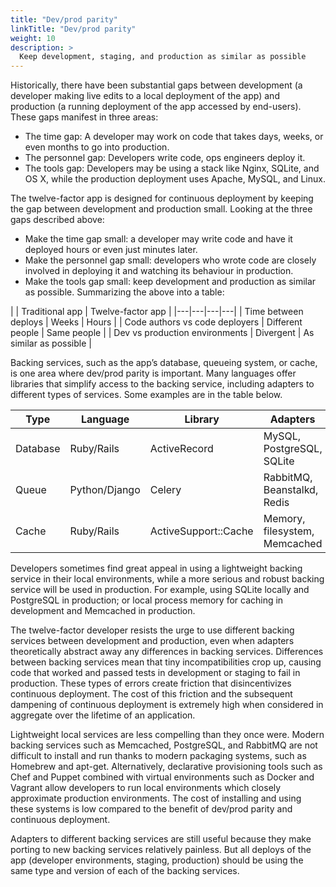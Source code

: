 ```yaml
---
title: "Dev/prod parity"
linkTitle: "Dev/prod parity"
weight: 10
description: >
  Keep development, staging, and production as similar as possible
---
```


Historically, there have been substantial gaps between development (a developer making live edits to a local deployment of the app) and production (a running deployment of the app accessed by end-users). These gaps manifest in three areas:

- The time gap: A developer may work on code that takes days, weeks, or even months to go into production.
- The personnel gap: Developers write code, ops engineers deploy it.
- The tools gap: Developers may be using a stack like Nginx, SQLite, and OS X, while the production deployment uses Apache, MySQL, and Linux.

The twelve-factor app is designed for continuous deployment by keeping the gap between development and production small. Looking at the three gaps described above:

- Make the time gap small: a developer may write code and have it deployed hours or even just minutes later.
- Make the personnel gap small: developers who wrote code are closely involved in deploying it and watching its behaviour in production.
- Make the tools gap small: keep development and production as similar as possible.
Summarizing the above into a table:


|  | Traditional app | Twelve-factor app | 
|---|---|---|---|
| Time between deploys | Weeks | Hours |
| Code authors vs code deployers | Different people | Same people |
| Dev vs production environments | Divergent | As similar as possible |

Backing services, such as the app’s database, queueing system, or cache, is one area where dev/prod parity is important. Many languages offer libraries that simplify access to the backing service, including adapters to different types of services. Some examples are in the table below.

| Type | Language | Library | Adapters |
|---|---|---|---|
| Database | Ruby/Rails | ActiveRecord | MySQL, PostgreSQL, SQLite |
| Queue | Python/Django | Celery | RabbitMQ, Beanstalkd, Redis |
| Cache | Ruby/Rails | ActiveSupport::Cache | Memory, filesystem, Memcached |

Developers sometimes find great appeal in using a lightweight backing service in their local environments, while a more serious and robust backing service will be used in production. For example, using SQLite locally and PostgreSQL in production; or local process memory for caching in development and Memcached in production.

The twelve-factor developer resists the urge to use different backing services between development and production, even when adapters theoretically abstract away any differences in backing services. Differences between backing services mean that tiny incompatibilities crop up, causing code that worked and passed tests in development or staging to fail in production. These types of errors create friction that disincentivizes continuous deployment. The cost of this friction and the subsequent dampening of continuous deployment is extremely high when considered in aggregate over the lifetime of an application.

Lightweight local services are less compelling than they once were. Modern backing services such as Memcached, PostgreSQL, and RabbitMQ are not difficult to install and run thanks to modern packaging systems, such as Homebrew and apt-get. Alternatively, declarative provisioning tools such as Chef and Puppet combined with virtual environments such as Docker and Vagrant allow developers to run local environments which closely approximate production environments. The cost of installing and using these systems is low compared to the benefit of dev/prod parity and continuous deployment.

Adapters to different backing services are still useful because they make porting to new backing services relatively painless. But all deploys of the app (developer environments, staging, production) should be using the same type and version of each of the backing services.